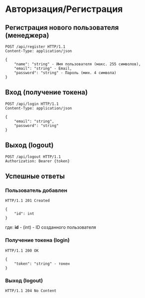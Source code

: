 # Авторизация/Регистрация
## Регистрация нового пользователя (менеджера)
```
POST /api/register HTTP/1.1
Content-Type: application/json

{
    "name": "string" - Имя пользователя (макс. 255 символов),
    "email": "string" - Email,
    "password": "string" - Пароль (мин. 4 символа)
}
```
## Вход (получение токена)
```
POST /api/login HTTP/1.1
Content-Type: application/json

{
    "email": "string",
    "password": "string"
}

```

## Выход (logout)
```
POST /api/logout HTTP/1.1
Authorization: Bearer {token}
```

## Успешные ответы
### Пользователь добавлен
```
HTTP/1.1 201 Created

{
    "id": int
}
```
где: **id** - (int) - ID созданного пользователя
### Получение токена (login)
```
HTTP/1.1 200 OK

{
    "token": "string" - токен
}
```
### Выход (logout)
```
HTTP/1.1 204 No Content
```
